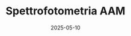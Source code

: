 ---
title: "Spettrofotometria AAM"
collection: publications
category: writings
permalink: /files/spectroph.pdf
excerpt: 'Il progetto mira a introdurre e sviluppare competenze spettrofotometriche all’interno dell’AAM, coinvolgendo soci e pubblico generalista in un percorso formativo e operativo...'
date: 2025-05-10
venue: "Associazione Astrofili Mantovani"
paperurl: '/files/spectroph.pdf'
# slidesurl: 'http://example.com/slides.pdf'  # Slides not available
# bibtexurl: 'http://example.com/bibtex.bib'  # BibTeX not available
# citation: 'Gatti, R. (2024). &quot;From Doppler Effect to Black Hole.&quot; <i>HAL Open Science</i>, France. ⟨hal-04699724⟩. https://hal.science/hal-04699724/'
---